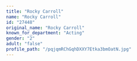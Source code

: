 ```yaml
---
title: "Rocky Carroll"
name: "Rocky Carroll"
id: "27448"
original_name: "Rocky Carroll"
known_for_department: "Acting"
gender: "2"
adult: "false"
profile_path: "/pqjqmRChGqhDXXY7Etka3bmOatN.jpg"
---
```

